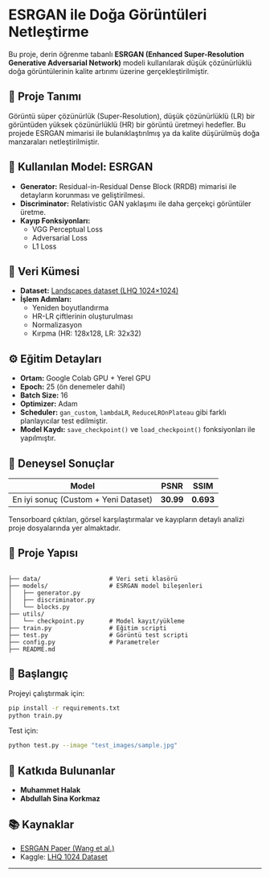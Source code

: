 # ESRGAN ile Doğa Görüntüleri Netleştirme

Bu proje, derin öğrenme tabanlı **ESRGAN (Enhanced Super-Resolution Generative Adversarial Network)** modeli kullanılarak düşük çözünürlüklü doğa görüntülerinin kalite artırımı üzerine gerçekleştirilmiştir.

## 📌 Proje Tanımı

Görüntü süper çözünürlük (Super-Resolution), düşük çözünürlüklü (LR) bir görüntüden yüksek çözünürlüklü (HR) bir görüntü üretmeyi hedefler. Bu projede ESRGAN mimarisi ile bulanıklaştırılmış ya da kalite düşürülmüş doğa manzaraları netleştirilmiştir.

## 🧠 Kullanılan Model: ESRGAN

- **Generator:** Residual-in-Residual Dense Block (RRDB) mimarisi ile detayların korunması ve geliştirilmesi.
- **Discriminator:** Relativistic GAN yaklaşımı ile daha gerçekçi görüntüler üretme.
- **Kayıp Fonksiyonları:**
  - VGG Perceptual Loss
  - Adversarial Loss
  - L1 Loss

## 📁 Veri Kümesi

- **Dataset:** [Landscapes dataset (LHQ 1024×1024)](https://www.kaggle.com/datasets/dimensi0n/lhq-1024)
- **İşlem Adımları:**
  - Yeniden boyutlandırma
  - HR-LR çiftlerinin oluşturulması
  - Normalizasyon
  - Kırpma (HR: 128x128, LR: 32x32)

## ⚙️ Eğitim Detayları

- **Ortam:** Google Colab GPU + Yerel GPU
- **Epoch:** 25 (ön denemeler dahil)
- **Batch Size:** 16
- **Optimizer:** Adam
- **Scheduler:** `gan_custom`, `lambdaLR`, `ReduceLROnPlateau` gibi farklı planlayıcılar test edilmiştir.
- **Model Kaydı:** `save_checkpoint()` ve `load_checkpoint()` fonksiyonları ile yapılmıştır.

## 🔬 Deneysel Sonuçlar

| Model | PSNR | SSIM |
|-------|------|------|
| En iyi sonuç (Custom + Yeni Dataset) | **30.99** | **0.693** |

Tensorboard çıktıları, görsel karşılaştırmalar ve kayıpların detaylı analizi proje dosyalarında yer almaktadır.

## 🔧 Proje Yapısı

```

├── data/                   # Veri seti klasörü
├── models/                 # ESRGAN model bileşenleri
│   ├── generator.py
│   ├── discriminator.py
│   └── blocks.py
├── utils/
│   └── checkpoint.py       # Model kayıt/yükleme
├── train.py                # Eğitim scripti
├── test.py                 # Görüntü test scripti
├── config.py               # Parametreler
├── README.md

````

## 🏁 Başlangıç

Projeyi çalıştırmak için:

```bash
pip install -r requirements.txt
python train.py
````

Test için:

```bash
python test.py --image "test_images/sample.jpg"
```

## 👥 Katkıda Bulunanlar

* **Muhammet Halak** 
* **Abdullah Sina Korkmaz** 

## 📚 Kaynaklar

* [ESRGAN Paper (Wang et al.)](http://arxiv.org/abs/1809.00219)
* Kaggle: [LHQ 1024 Dataset](https://www.kaggle.com/datasets/dimensi0n/lhq-1024)

---
